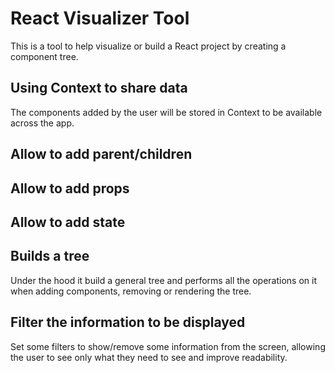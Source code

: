 # React Visualizer Tool

This is a tool to help visualize or build a React project by creating a component tree.

## Using Context to share data
The components added by the user will be stored in Context to be available across the app.

## Allow to add parent/children

## Allow to add props

## Allow to add state

## Builds a tree
Under the hood it build a general tree and performs all the operations on it when adding components, removing or rendering the tree.

## Filter the information to be displayed
Set some filters to show/remove some information from the screen, allowing the user to see only what they need to see and improve readability.
